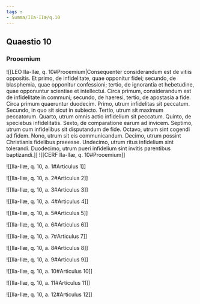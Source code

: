 ```yaml
---
tags : 
- Summa/IIa-IIæ/q.10
---
```


## Quaestio 10

### Prooemium

![[LEO IIa-IIæ, q. 10#Prooemium|Consequenter considerandum est de vitiis oppositis. Et primo, de infidelitate, quae opponitur fidei; secundo, de blasphemia, quae opponitur confessioni; tertio, de ignorantia et hebetudine, quae opponuntur scientiae et intellectui. Circa primum, considerandum est de infidelitate in communi; secundo, de haeresi, tertio, de apostasia a fide. Circa primum quaeruntur duodecim. Primo, utrum infidelitas sit peccatum. Secundo, in quo sit sicut in subiecto. Tertio, utrum sit maximum peccatorum. Quarto, utrum omnis actio infidelium sit peccatum. Quinto, de speciebus infidelitatis. Sexto, de comparatione earum ad invicem. Septimo, utrum cum infidelibus sit disputandum de fide. Octavo, utrum sint cogendi ad fidem. Nono, utrum sit eis communicandum. Decimo, utrum possint Christianis fidelibus praeesse. Undecimo, utrum ritus infidelium sint tolerandi. Duodecimo, utrum pueri infidelium sint invitis parentibus baptizandi.]]
![[CERF IIa-IIæ, q. 10#Prooemium]]

![[IIa-IIæ, q. 10, a. 1#Articulus 1]]

![[IIa-IIæ, q. 10, a. 2#Articulus 2]]

![[IIa-IIæ, q. 10, a. 3#Articulus 3]]

![[IIa-IIæ, q. 10, a. 4#Articulus 4]]

![[IIa-IIæ, q. 10, a. 5#Articulus 5]]

![[IIa-IIæ, q. 10, a. 6#Articulus 6]]

![[IIa-IIæ, q. 10, a. 7#Articulus 7]]

![[IIa-IIæ, q. 10, a. 8#Articulus 8]]

![[IIa-IIæ, q. 10, a. 9#Articulus 9]]

![[IIa-IIæ, q. 10, a. 10#Articulus 10]]

![[IIa-IIæ, q. 10, a. 11#Articulus 11]]

![[IIa-IIæ, q. 10, a. 12#Articulus 12]]


